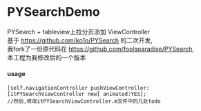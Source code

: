 # PYSearchDemo  
PYSearch + tableview上拉分页添加 ViewController  
基于 https://github.com/ko1o/PYSearch 的二次开发,  
我fork了一份原代码在 https://github.com/foolsparadise/PYSearch,  
本工程为我修改后的一个版本  
#### usage
```  
[self.navigationController pushViewController:[itPYSearchViewController new] animated:YES];  
//然后,修改itPYSearchViewController.m文件中的几处todo  
```  

